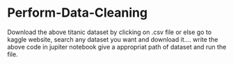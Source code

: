 # Perform-Data-Cleaning
Download the above titanic dataset by clicking on .csv file or else go to kaggle website, search any dataset you want and download it....
write the above code in jupiter notebook give a appropriat path of dataset and run the file.
